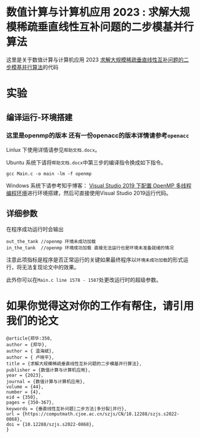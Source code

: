 # 数值计算与计算机应用 2023 : 求解大规模稀疏垂直线性互补问题的二步模基并行算法
这里是关于数值计算与计算机应用 2023 [求解大规模稀疏垂直线性互补问题的二步模基并行算法](https://computmath.cjoe.ac.cn/szjs/CN/10.12288/szjs.s2022-0868#4)的代码

# 实验
## 编译运行-环境搭建
### 这里是openmp的版本 还有一份openacc的版本详情请参考`openacc`


Linlux 下使用详情请参见`帮助文档.docx`。

Ubuntu 系统下请将`帮助文档.docx`中第三步的编译指令换成如下指令。
```
gcc Main.c -o main -lm -f openmp
```
Windows 系统下请参考知乎博客：
[Visual Studio 2019 下配置 OpenMP 多线程编程环境](https://zhuanlan.zhihu.com/p/86708660)进行环境搭建，然后可直接使用Visual Studio 2019运行代码。

## 详细参数
在程序成功运行时会输出 
```
out_the_tank //openmp 环境未成功加载
in_the_tank  //openmp 环境成功加载 直接无法运行也是环境未准备就绪的情况
```
注意此项指标是程序是否正常运行的关键如果最终程序以`环境未成功加载`的形式运行，将无法复现论文中的效果。

此外你可以在`Main.c line 1578 - 1587`处更改运行时的超级参数。



# 如果你觉得这对你的工作有帮住，请引用我们的论文
```
@article{郑华:350,
author = {郑华},
author = { 温海斌},
author = { 卢晓平},
title = {求解大规模稀疏垂直线性互补问题的二步模基并行算法},
publisher = {数值计算与计算机应用},
year = {2023},
journal = {数值计算与计算机应用},
volume = {44},
number = {4},
eid = {350},
pages = {350-367},
keywords = {垂直线性互补问题|二步方法|多分裂|并行},
url = {https://computmath.cjoe.ac.cn/szjs/CN/10.12288/szjs.s2022-0868},
doi = {10.12288/szjs.s2022-0868},
}
```
